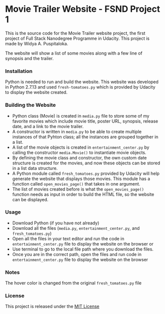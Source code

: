 # Movie Trailer Website - FSND Project 1

This is the source code for the Movie Trailer website project, the first project of Full Stack Nanodegree Programme in Udacity. This project is made by Widya A. Puspitaloka.

The website will show a list of some movies along with a few line of synopsis and the trailer.

### Installation
Python is needed to run and build the website.
This website was developed in Python 2.7.13 and used `fresh-tomatoes.py` which is provided by Udacity to display the website created.

### Building the Website
* Python class (Movie) is created in `media.py` file to store some of my favorite movies which include movie title, poster URL, synopsis, release date, and a link to the movie trailer.
* A constructor is written in `media.py` to be able to create multiple instances of that Pyhton class; all the instances are grouped together in a list.
* A list of the movie objects is created in `entertainment_center.py` by calling the constructor `media.Movie()` to instantiate movie objects.
* By defining the movie class and constructor, the own custom date structure is created for the movies, and now these objects can be stored in a list data structure.
* A Python module called `fresh_tomatoes.py` provided by Udacity will help generate the website that displays those movies. This module has a function called `open_movies_page()` that takes in one argument.
* The list of movies created before is what the `open_movies_page()` function needs as input in order to build the HTML file, so the website can be displayed.

### Usage
* Download Python (if you have not already)
* Download all the files (`media.py`, `entertainment_center.py`, and `fresh_tomatoes.py`)
* Open all the files in your text editor and run the code in `entertainment_center.py` file to display the website on the browser
or
* Use terminal to go to the local file path where you download the files.
* Once you are in the correct path, open the files and run code in `entertainment_center.py` file to display the website on the browser

### Notes
The hover color is changed from the original `fresh_tomatoes.py` file

### License
This project is released under the [MIT License](https://opensource.org/licenses/MIT)